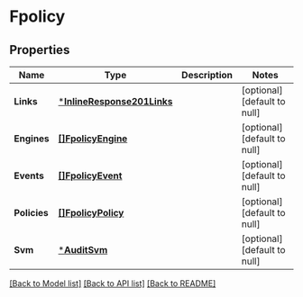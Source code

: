# Fpolicy

## Properties
Name | Type | Description | Notes
------------ | ------------- | ------------- | -------------
**Links** | [***InlineResponse201Links**](inline_response_201__links.md) |  | [optional] [default to null]
**Engines** | [**[]FpolicyEngine**](fpolicy_engine.md) |  | [optional] [default to null]
**Events** | [**[]FpolicyEvent**](fpolicy_event.md) |  | [optional] [default to null]
**Policies** | [**[]FpolicyPolicy**](fpolicy_policy.md) |  | [optional] [default to null]
**Svm** | [***AuditSvm**](audit_svm.md) |  | [optional] [default to null]

[[Back to Model list]](../README.md#documentation-for-models) [[Back to API list]](../README.md#documentation-for-api-endpoints) [[Back to README]](../README.md)


